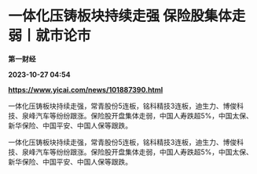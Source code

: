 # 一体化压铸板块持续走强 保险股集体走弱丨就市论市
**第一财经**

**2023-10-27 04:54**

**https://www.yicai.com/news/101887390.html**

一体化压铸板块持续走强，常青股份5连板，铭科精技3连板，迪生力、博俊科技、泉峰汽车等纷纷跟涨。保险股开盘集体走弱，中国人寿跌超5%，中国太保、新华保险、中国平安、中国人保等跟跌。

一体化压铸板块持续走强，常青股份5连板，铭科精技3连板，迪生力、博俊科技、泉峰汽车等纷纷跟涨。保险股开盘集体走弱，中国人寿跌超5%，中国太保、新华保险、中国平安、中国人保等跟跌。